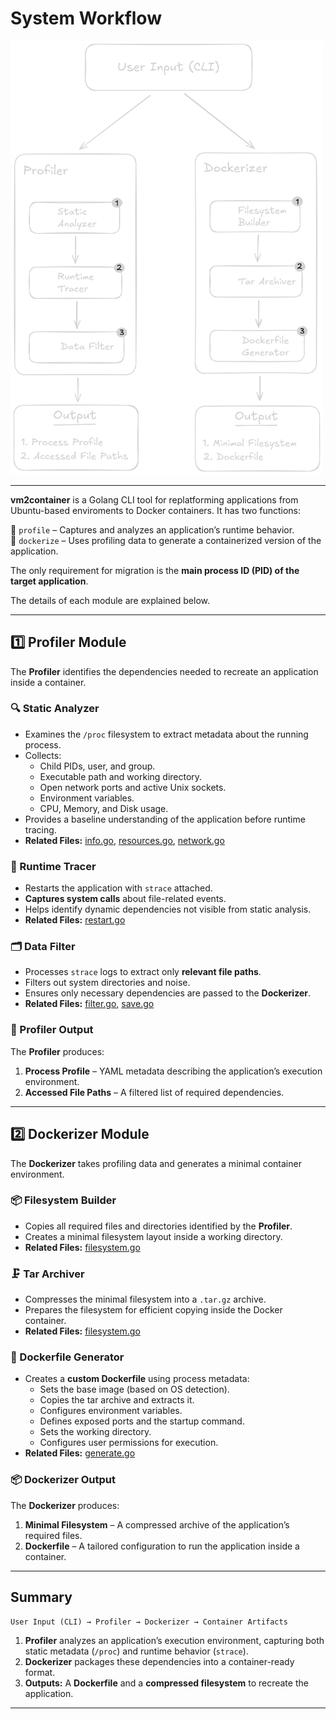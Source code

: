 # System Workflow

<img src="./component-diagram.png" alt="Workflow Overview" width="500">

---

**vm2container** is a Golang CLI tool for replatforming applications from Ubuntu-based enviroments to Docker containers. It has two functions:

🔹 `profile` – Captures and analyzes an application’s runtime behavior.  
🔹 `dockerize` – Uses profiling data to generate a containerized version of the application.

The only requirement for migration is the **main process ID (PID) of the target application**.

The details of each module are explained below.

---

## **1️⃣ Profiler Module**

The **Profiler** identifies the dependencies needed to recreate an application inside a container.

### **🔍 Static Analyzer**

- Examines the `/proc` filesystem to extract metadata about the running process.
- Collects:
  - Child PIDs, user, and group.
  - Executable path and working directory.
  - Open network ports and active Unix sockets.
  - Environment variables.
  - CPU, Memory, and Disk usage.
- Provides a baseline understanding of the application before runtime tracing.
- **Related Files:** [info.go](../internal/profiler/info.go), [resources.go](../internal/profiler/resources.go), [network.go](../internal/profiler/network.go)

### **📡 Runtime Tracer**

- Restarts the application with `strace` attached.
- **Captures system calls** about file-related events.
- Helps identify dynamic dependencies not visible from static analysis.
- **Related Files:** [restart.go](../internal/profiler/restart.go)

### **🗂️ Data Filter**

- Processes `strace` logs to extract only **relevant file paths**.
- Filters out system directories and noise.
- Ensures only necessary dependencies are passed to the **Dockerizer**.
- **Related Files:** [filter.go](../internal/profiler/filter.go), [save.go](../internal/profiler/save.go)

### **📝 Profiler Output**

The **Profiler** produces:

1. **Process Profile** – YAML metadata describing the application’s execution environment.
2. **Accessed File Paths** – A filtered list of required dependencies.

---

## **2️⃣ Dockerizer Module**

The **Dockerizer** takes profiling data and generates a minimal container environment.

### **📦 Filesystem Builder**

- Copies all required files and directories identified by the **Profiler**.
- Creates a minimal filesystem layout inside a working directory.
- **Related Files:** [filesystem.go](../internal/dockerizer/filesystem.go)

### **🗜️ Tar Archiver**

- Compresses the minimal filesystem into a `.tar.gz` archive.
- Prepares the filesystem for efficient copying inside the Docker container.
- **Related Files:** [filesystem.go](../internal/dockerizer/filesystem.go)

### **📜 Dockerfile Generator**

- Creates a **custom Dockerfile** using process metadata:
  - Sets the base image (based on OS detection).
  - Copies the tar archive and extracts it.
  - Configures environment variables.
  - Defines exposed ports and the startup command.
  - Sets the working directory.
  - Configures user permissions for execution.
- **Related Files:** [generate.go](../internal/dockerizer/generate.go)

### **📦 Dockerizer Output**

The **Dockerizer** produces:

1. **Minimal Filesystem** – A compressed archive of the application’s required files.
2. **Dockerfile** – A tailored configuration to run the application inside a container.

---

## **Summary**

```plaintext
User Input (CLI) → Profiler → Dockerizer → Container Artifacts
```

1. **Profiler** analyzes an application’s execution environment, capturing both static metadata (`/proc`) and runtime behavior (`strace`).
2. **Dockerizer** packages these dependencies into a container-ready format.
3. **Outputs:** A **Dockerfile** and a **compressed filesystem** to recreate the application.

---
